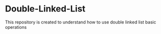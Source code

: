 # Double-Linked-List
This repository is created to understand how to use double linked list basic operations
